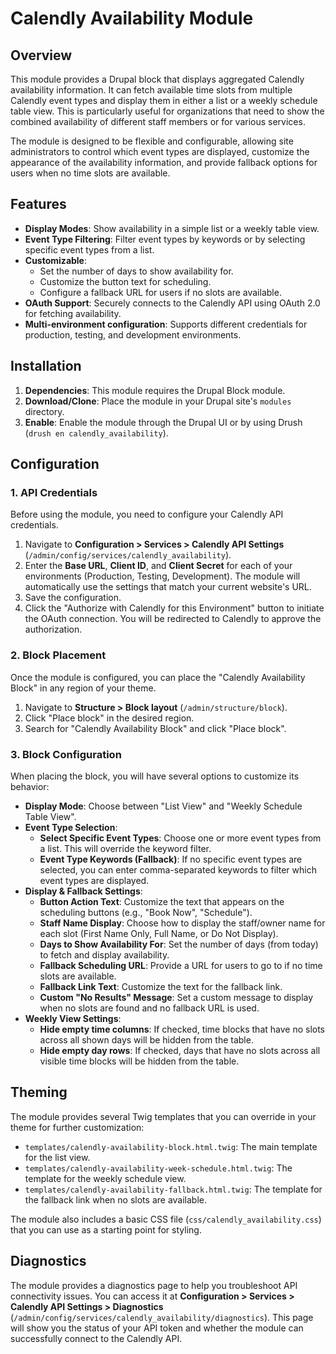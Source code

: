 # Calendly Availability Module

## Overview

This module provides a Drupal block that displays aggregated Calendly availability information. It can fetch available time slots from multiple Calendly event types and display them in either a list or a weekly schedule table view. This is particularly useful for organizations that need to show the combined availability of different staff members or for various services.

The module is designed to be flexible and configurable, allowing site administrators to control which event types are displayed, customize the appearance of the availability information, and provide fallback options for users when no time slots are available.

## Features

* **Display Modes**: Show availability in a simple list or a weekly table view.
* **Event Type Filtering**: Filter event types by keywords or by selecting specific event types from a list.
* **Customizable**:
    * Set the number of days to show availability for.
    * Customize the button text for scheduling.
    * Configure a fallback URL for users if no slots are available.
* **OAuth Support**: Securely connects to the Calendly API using OAuth 2.0 for fetching availability.
* **Multi-environment configuration**: Supports different credentials for production, testing, and development environments.

## Installation

1.  **Dependencies**: This module requires the Drupal Block module.
2.  **Download/Clone**: Place the module in your Drupal site's `modules` directory.
3.  **Enable**: Enable the module through the Drupal UI or by using Drush (`drush en calendly_availability`).

## Configuration

### 1. API Credentials

Before using the module, you need to configure your Calendly API credentials.

1.  Navigate to **Configuration > Services > Calendly API Settings** (`/admin/config/services/calendly_availability`).
2.  Enter the **Base URL**, **Client ID**, and **Client Secret** for each of your environments (Production, Testing, Development). The module will automatically use the settings that match your current website's URL.
3.  Save the configuration.
4.  Click the "Authorize with Calendly for this Environment" button to initiate the OAuth connection. You will be redirected to Calendly to approve the authorization.

### 2. Block Placement

Once the module is configured, you can place the "Calendly Availability Block" in any region of your theme.

1.  Navigate to **Structure > Block layout** (`/admin/structure/block`).
2.  Click "Place block" in the desired region.
3.  Search for "Calendly Availability Block" and click "Place block".

### 3. Block Configuration

When placing the block, you will have several options to customize its behavior:

* **Display Mode**: Choose between "List View" and "Weekly Schedule Table View".
* **Event Type Selection**:
    * **Select Specific Event Types**: Choose one or more event types from a list. This will override the keyword filter.
    * **Event Type Keywords (Fallback)**: If no specific event types are selected, you can enter comma-separated keywords to filter which event types are displayed.
* **Display & Fallback Settings**:
    * **Button Action Text**: Customize the text that appears on the scheduling buttons (e.g., "Book Now", "Schedule").
    * **Staff Name Display**: Choose how to display the staff/owner name for each slot (First Name Only, Full Name, or Do Not Display).
    * **Days to Show Availability For**: Set the number of days (from today) to fetch and display availability.
    * **Fallback Scheduling URL**: Provide a URL for users to go to if no time slots are available.
    * **Fallback Link Text**: Customize the text for the fallback link.
    * **Custom "No Results" Message**: Set a custom message to display when no slots are found and no fallback URL is used.
* **Weekly View Settings**:
    * **Hide empty time columns**: If checked, time blocks that have no slots across all shown days will be hidden from the table.
    * **Hide empty day rows**: If checked, days that have no slots across all visible time blocks will be hidden from the table.

## Theming

The module provides several Twig templates that you can override in your theme for further customization:

* `templates/calendly-availability-block.html.twig`: The main template for the list view.
* `templates/calendly-availability-week-schedule.html.twig`: The template for the weekly schedule view.
* `templates/calendly-availability-fallback.html.twig`: The template for the fallback link when no slots are available.

The module also includes a basic CSS file (`css/calendly_availability.css`) that you can use as a starting point for styling.

## Diagnostics

The module provides a diagnostics page to help you troubleshoot API connectivity issues. You can access it at **Configuration > Services > Calendly API Settings > Diagnostics** (`/admin/config/services/calendly_availability/diagnostics`). This page will show you the status of your API token and whether the module can successfully connect to the Calendly API.